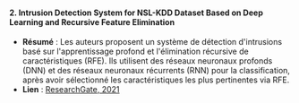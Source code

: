 #### 2. **Intrusion Detection System for NSL-KDD Dataset Based on Deep Learning and Recursive Feature Elimination**

* **Résumé** : Les auteurs proposent un système de détection d'intrusions basé sur l'apprentissage profond et l'élimination récursive de caractéristiques (RFE). Ils utilisent des réseaux neuronaux profonds (DNN) et des réseaux neuronaux récurrents (RNN) pour la classification, après avoir sélectionné les caractéristiques les plus pertinentes via RFE.
* **Lien** : [ResearchGate, 2021](https://www.researchgate.net/publication/354523827_Intrusion_Detection_System_for_NSL-KDD_Dataset_Based_on_Deep_Learning_and_Recursive_Feature_Elimination)
